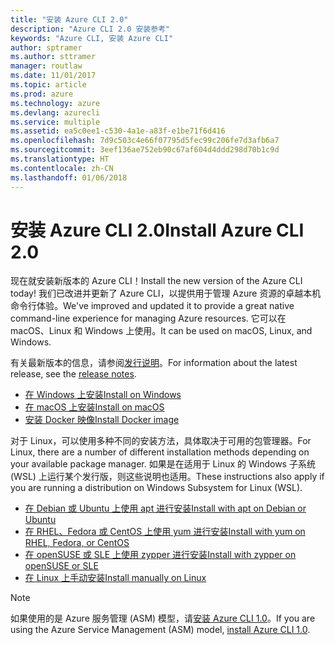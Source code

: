 ```yaml
---
title: "安装 Azure CLI 2.0"
description: "Azure CLI 2.0 安装参考"
keywords: "Azure CLI, 安装 Azure CLI"
author: sptramer
ms.author: sttramer
manager: routlaw
ms.date: 11/01/2017
ms.topic: article
ms.prod: azure
ms.technology: azure
ms.devlang: azurecli
ms.service: multiple
ms.assetid: ea5c0ee1-c530-4a1e-a83f-e1be71f6d416
ms.openlocfilehash: 7d9c503c4e66f07795d5fec99c206fe7d3afb6a7
ms.sourcegitcommit: 3eef136ae752eb90c67af604d4ddd298d70b1c9d
ms.translationtype: HT
ms.contentlocale: zh-CN
ms.lasthandoff: 01/06/2018
---
```

# <a name="install-azure-cli-20"></a><span data-ttu-id="1c90b-104">安装 Azure CLI 2.0</span><span class="sxs-lookup"><span data-stu-id="1c90b-104">Install Azure CLI 2.0</span></span>

<span data-ttu-id="1c90b-105">现在就安装新版本的 Azure CLI！</span><span class="sxs-lookup"><span data-stu-id="1c90b-105">Install the new version of the Azure CLI today!</span></span>
<span data-ttu-id="1c90b-106">我们已改进并更新了 Azure CLI，以提供用于管理 Azure 资源的卓越本机命令行体验。</span><span class="sxs-lookup"><span data-stu-id="1c90b-106">We've improved and updated it to provide a great native command-line experience for managing Azure resources.</span></span>
<span data-ttu-id="1c90b-107">它可以在 macOS、Linux 和 Windows 上使用。</span><span class="sxs-lookup"><span data-stu-id="1c90b-107">It can be used on macOS, Linux, and Windows.</span></span>

<span data-ttu-id="1c90b-108">有关最新版本的信息，请参阅[发行说明](release-notes-azure-cli.md)。</span><span class="sxs-lookup"><span data-stu-id="1c90b-108">For information about the latest release, see the [release notes](release-notes-azure-cli.md).</span></span>

* [<span data-ttu-id="1c90b-109">在 Windows 上安装</span><span class="sxs-lookup"><span data-stu-id="1c90b-109">Install on Windows</span></span>](install-azure-cli-windows.md)
* [<span data-ttu-id="1c90b-110">在 macOS 上安装</span><span class="sxs-lookup"><span data-stu-id="1c90b-110">Install on macOS</span></span>](install-azure-cli-macos.md)
* [<span data-ttu-id="1c90b-111">安装 Docker 映像</span><span class="sxs-lookup"><span data-stu-id="1c90b-111">Install Docker image</span></span>](install-azure-cli-docker.md)

<span data-ttu-id="1c90b-112">对于 Linux，可以使用多种不同的安装方法，具体取决于可用的包管理器。</span><span class="sxs-lookup"><span data-stu-id="1c90b-112">For Linux, there are a number of different installation methods depending on your available package manager.</span></span> <span data-ttu-id="1c90b-113">如果是在适用于 Linux 的 Windows 子系统 (WSL) 上运行某个发行版，则这些说明也适用。</span><span class="sxs-lookup"><span data-stu-id="1c90b-113">These instructions also apply if you are running a distribution on Windows Subsystem for Linux (WSL).</span></span>

* [<span data-ttu-id="1c90b-114">在 Debian 或 Ubuntu 上使用 apt 进行安装</span><span class="sxs-lookup"><span data-stu-id="1c90b-114">Install with apt on Debian or Ubuntu</span></span>](install-azure-cli-apt.md)
* [<span data-ttu-id="1c90b-115">在 RHEL、Fedora 或 CentOS 上使用 yum 进行安装</span><span class="sxs-lookup"><span data-stu-id="1c90b-115">Install with yum on RHEL, Fedora, or CentOS </span></span>](install-azure-cli-yum.md)
* [<span data-ttu-id="1c90b-116">在 openSUSE 或 SLE 上使用 zypper 进行安装</span><span class="sxs-lookup"><span data-stu-id="1c90b-116">Install with zypper on openSUSE or SLE </span></span>](install-azure-cli-zypper.md)
* [<span data-ttu-id="1c90b-117">在 Linux 上手动安装</span><span class="sxs-lookup"><span data-stu-id="1c90b-117">Install manually on Linux</span></span>](install-azure-cli-linux.md)

> [!NOTE]
> <span data-ttu-id="1c90b-118">如果使用的是 Azure 服务管理 (ASM) 模型，请[安装 Azure CLI 1.0](/azure/cli-install-nodejs)。</span><span class="sxs-lookup"><span data-stu-id="1c90b-118">If you are using the Azure Service Management (ASM) model, [install Azure CLI 1.0](/azure/cli-install-nodejs).</span></span>

